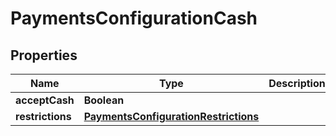 
# PaymentsConfigurationCash

## Properties
Name | Type | Description | Notes
------------ | ------------- | ------------- | -------------
**acceptCash** | **Boolean** |  |  [optional]
**restrictions** | [**PaymentsConfigurationRestrictions**](PaymentsConfigurationRestrictions.md) |  |  [optional]




